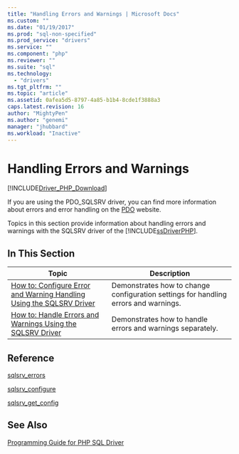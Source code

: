 ```yaml
---
title: "Handling Errors and Warnings | Microsoft Docs"
ms.custom: ""
ms.date: "01/19/2017"
ms.prod: "sql-non-specified"
ms.prod_service: "drivers"
ms.service: ""
ms.component: "php"
ms.reviewer: ""
ms.suite: "sql"
ms.technology: 
  - "drivers"
ms.tgt_pltfrm: ""
ms.topic: "article"
ms.assetid: 0afea5d5-8797-4a85-b1b4-8cde1f3888a3
caps.latest.revision: 16
author: "MightyPen"
ms.author: "genemi"
manager: "jhubbard"
ms.workload: "Inactive"
---
```

# Handling Errors and Warnings
[!INCLUDE[Driver_PHP_Download](../../includes/driver_php_download.md)]

If you are using the PDO_SQLSRV driver, you can find more information about errors and error handling on the [PDO](http://go.microsoft.com/fwlink/?LinkID=187441) website.  
  
Topics in this section provide information about handling errors and warnings with the SQLSRV driver of the [!INCLUDE[ssDriverPHP](../../includes/ssdriverphp_md.md)].  
  
## In This Section  
  
|Topic|Description|  
|---------|---------------|  
|[How to: Configure Error and Warning Handling Using the SQLSRV Driver](../../connect/php/how-to-configure-error-and-warning-handling-using-the-sqlsrv-driver.md)|Demonstrates how to change configuration settings for handling errors and warnings.|  
|[How to: Handle Errors and Warnings Using the SQLSRV Driver](../../connect/php/how-to-handle-errors-and-warnings-using-the-sqlsrv-driver.md)|Demonstrates how to handle errors and warnings separately.|  
  
## Reference  
[sqlsrv_errors](../../connect/php/sqlsrv-errors.md)  
  
[sqlsrv_configure](../../connect/php/sqlsrv-configure.md)  
  
[sqlsrv_get_config](../../connect/php/sqlsrv-get-config.md)  
  
## See Also  
[Programming Guide for PHP SQL Driver](../../connect/php/programming-guide-for-php-sql-driver.md)
  
